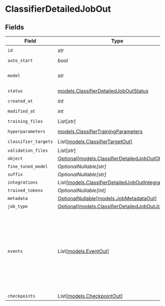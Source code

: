 # ClassifierDetailedJobOut


## Fields

| Field                                                                                                                              | Type                                                                                                                               | Required                                                                                                                           | Description                                                                                                                        |
| ---------------------------------------------------------------------------------------------------------------------------------- | ---------------------------------------------------------------------------------------------------------------------------------- | ---------------------------------------------------------------------------------------------------------------------------------- | ---------------------------------------------------------------------------------------------------------------------------------- |
| `id`                                                                                                                               | *str*                                                                                                                              | :heavy_check_mark:                                                                                                                 | N/A                                                                                                                                |
| `auto_start`                                                                                                                       | *bool*                                                                                                                             | :heavy_check_mark:                                                                                                                 | N/A                                                                                                                                |
| `model`                                                                                                                            | *str*                                                                                                                              | :heavy_check_mark:                                                                                                                 | The name of the model to fine-tune.                                                                                                |
| `status`                                                                                                                           | [models.ClassifierDetailedJobOutStatus](../models/classifierdetailedjoboutstatus.md)                                               | :heavy_check_mark:                                                                                                                 | N/A                                                                                                                                |
| `created_at`                                                                                                                       | *int*                                                                                                                              | :heavy_check_mark:                                                                                                                 | N/A                                                                                                                                |
| `modified_at`                                                                                                                      | *int*                                                                                                                              | :heavy_check_mark:                                                                                                                 | N/A                                                                                                                                |
| `training_files`                                                                                                                   | List[*str*]                                                                                                                        | :heavy_check_mark:                                                                                                                 | N/A                                                                                                                                |
| `hyperparameters`                                                                                                                  | [models.ClassifierTrainingParameters](../models/classifiertrainingparameters.md)                                                   | :heavy_check_mark:                                                                                                                 | N/A                                                                                                                                |
| `classifier_targets`                                                                                                               | List[[models.ClassifierTargetOut](../models/classifiertargetout.md)]                                                               | :heavy_check_mark:                                                                                                                 | N/A                                                                                                                                |
| `validation_files`                                                                                                                 | List[*str*]                                                                                                                        | :heavy_minus_sign:                                                                                                                 | N/A                                                                                                                                |
| `object`                                                                                                                           | [Optional[models.ClassifierDetailedJobOutObject]](../models/classifierdetailedjoboutobject.md)                                     | :heavy_minus_sign:                                                                                                                 | N/A                                                                                                                                |
| `fine_tuned_model`                                                                                                                 | *OptionalNullable[str]*                                                                                                            | :heavy_minus_sign:                                                                                                                 | N/A                                                                                                                                |
| `suffix`                                                                                                                           | *OptionalNullable[str]*                                                                                                            | :heavy_minus_sign:                                                                                                                 | N/A                                                                                                                                |
| `integrations`                                                                                                                     | List[[models.ClassifierDetailedJobOutIntegrations](../models/classifierdetailedjoboutintegrations.md)]                             | :heavy_minus_sign:                                                                                                                 | N/A                                                                                                                                |
| `trained_tokens`                                                                                                                   | *OptionalNullable[int]*                                                                                                            | :heavy_minus_sign:                                                                                                                 | N/A                                                                                                                                |
| `metadata`                                                                                                                         | [OptionalNullable[models.JobMetadataOut]](../models/jobmetadataout.md)                                                             | :heavy_minus_sign:                                                                                                                 | N/A                                                                                                                                |
| `job_type`                                                                                                                         | [Optional[models.ClassifierDetailedJobOutJobType]](../models/classifierdetailedjoboutjobtype.md)                                   | :heavy_minus_sign:                                                                                                                 | N/A                                                                                                                                |
| `events`                                                                                                                           | List[[models.EventOut](../models/eventout.md)]                                                                                     | :heavy_minus_sign:                                                                                                                 | Event items are created every time the status of a fine-tuning job changes. The timestamped list of all events is accessible here. |
| `checkpoints`                                                                                                                      | List[[models.CheckpointOut](../models/checkpointout.md)]                                                                           | :heavy_minus_sign:                                                                                                                 | N/A                                                                                                                                |